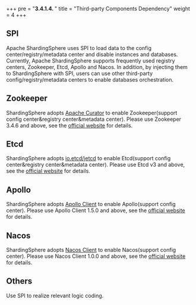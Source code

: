 +++
pre = "<b>3.4.1.4. </b>"
title = "Third-party Components Dependency"
weight = 4
+++

## SPI

Apache ShardingSphere uses SPI to load data to the config center/registry/metadata center and disable instances and databases. 
Currently, Apache ShardingSphere supports frequently used registry centers, Zookeeper, Etcd, Apollo and Nacos. 
In addition, by injecting them to ShardingSphere with SPI, users can use other third-party config/registry/metadata centers to enable databases orchestration.

## Zookeeper

ShardingSphere adopts [Apache Curator](http://curator.apache.org/) to enable Zookeeper(support config center&registry center&metadata center). 
Please use Zookeeper 3.4.6 and above, see the [official website](https://zookeeper.apache.org/) for details.

## Etcd

ShardingSphere adopts [io.etcd/jetcd](https://github.com/etcd-io/jetcd) to enable Etcd(support config center&registry center&metadata center). 
Please use Etcd v3 and above, see the [official website](https://etcd.io/) for details.

## Apollo

ShardingSphere adopts [Apollo Client](https://github.com/ctripcorp/apollo) to enable Apollo(support config center). 
Please use Apollo Client 1.5.0 and above, see the [official website](https://github.com/ctripcorp/apollo) for details.

## Nacos

ShardingSphere adopts [Nacos Client](https://nacos.io/en-us/docs/sdk.html) to enable Nacos(support config center). 
Please use Nacos Client 1.0.0 and above, see the [official website](https://nacos.io/en-us/docs/sdk.html) for details.

## Others

Use SPI to realize relevant logic coding.
